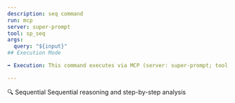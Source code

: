```yaml
---
description: seq command
run: mcp
server: super-prompt
tool: sp_seq
args:
  query: "${input}"
## Execution Mode

➡️ Execution: This command executes via MCP (server: super-prompt; tool as defined above).

---
```


🔍 Sequential Sequential reasoning and step-by-step analysis
